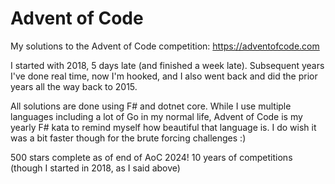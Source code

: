 # Advent of Code

My solutions to the Advent of Code competition: <https://adventofcode.com>

I started with 2018, 5 days late (and finished a week late). Subsequent years I've done real time, now I'm hooked, and I also went back and did the prior years all the way back to 2015.

All solutions are done using F# and dotnet core. While I use multiple languages including a lot of Go in my normal life, Advent of Code is my yearly F# kata to remind myself how beautiful that language is. I do wish it was a bit faster though for the brute forcing challenges :)

500 stars complete as of end of AoC 2024! 10 years of competitions (though I started in 2018, as I said above)
